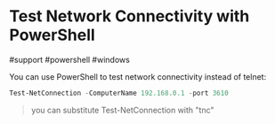 # Test Network Connectivity with PowerShell
#support #powershell #windows 

You can use PowerShell to test network connectivity instead of telnet:

```powershell
Test-NetConnection -ComputerName 192.168.0.1 -port 3610
```

> you can substitute Test-NetConnection with "tnc"